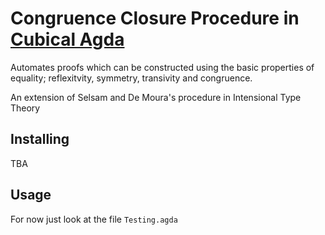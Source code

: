 # Congruence Closure Procedure in [Cubical Agda](https://github.com/agda/cubical)

Automates proofs which can be constructed using the basic properties of equality; reflexitvity, symmetry, transivity and congruence.

An extension of Selsam and De Moura's procedure in Intensional Type Theory

## Installing
TBA


## Usage
For now just look at the file `Testing.agda`

